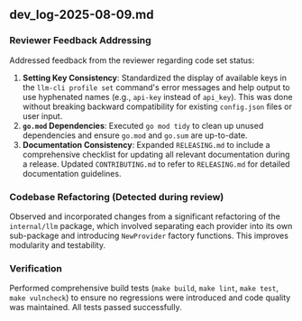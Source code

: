## dev_log-2025-08-09.md

### Reviewer Feedback Addressing

Addressed feedback from the reviewer regarding code set status:

1.  **Setting Key Consistency**: Standardized the display of available keys in the `llm-cli profile set` command's error messages and help output to use hyphenated names (e.g., `api-key` instead of `api_key`). This was done without breaking backward compatibility for existing `config.json` files or user input.
2.  **`go.mod` Dependencies**: Executed `go mod tidy` to clean up unused dependencies and ensure `go.mod` and `go.sum` are up-to-date.
3.  **Documentation Consistency**: Expanded `RELEASING.md` to include a comprehensive checklist for updating all relevant documentation during a release. Updated `CONTRIBUTING.md` to refer to `RELEASING.md` for detailed documentation guidelines.

### Codebase Refactoring (Detected during review)

Observed and incorporated changes from a significant refactoring of the `internal/llm` package, which involved separating each provider into its own sub-package and introducing `NewProvider` factory functions. This improves modularity and testability.

### Verification

Performed comprehensive build tests (`make build`, `make lint`, `make test`, `make vulncheck`) to ensure no regressions were introduced and code quality was maintained. All tests passed successfully.